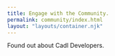 ```yaml
---
title: Engage with the Community.
permalink: community/index.html
layout: "layouts/container.njk"
---
```


Found out about Cadl Developers.